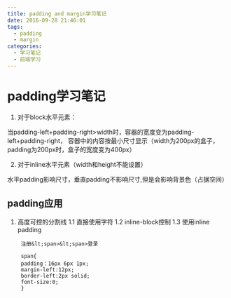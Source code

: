 ```yaml
---
title: padding and margin学习笔记
date: 2016-09-28 21:46:01
tags: 
  - padding
  - margin
categories:
  - 学习笔记
  - 前端学习
---
```

# padding学习笔记

1. 对于block水平元素：

当padding-left+padding-right>width时，容器的宽度变为padding-left+padding-right，
容器中的内容按最小尺寸显示（width为200px的盒子，padding为200px时，盒子的宽度变为400px）

2. 对于inline水平元素（width和height不能设置）

水平padding影响尺寸，垂直padding不影响尺寸,但是会影响背景色（占据空间）

## padding应用
1. 高度可控的分割线
1.1 直接使用字符
1.2 inline-block控制
1.3 使用inline padding

    	注册&lt;span>&lt;span>登录

    	span{
    	padding：16px 6px 1px;
    	margin-left:12px;
    	border-left:2px solid;
    	font-size:0;
    	}
